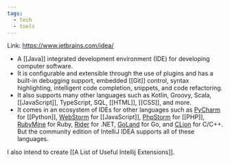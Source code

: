 ```yaml
---
tags:
  - tech
  - tools
---
```

Link: https://www.jetbrains.com/idea/
- A [[Java]] integrated development environment (IDE) for developing computer software.
- It is configurable and extensible through the use of plugins and has a built-in debugging support, embedded [[Git]] control, syntax highlighting, intelligent code completion, snippets, and code refactoring.
- It also supports many other languages such as Kotlin, Groovy, Scala, [[JavaScript]], TypeScript, SQL, [[HTML]], [[CSS]], and more.
- It comes in an ecosystem of IDEs for other languages such as [PyCharm](https://www.jetbrains.com/pycharm/) for [[Python]], [WebStorm](https://www.jetbrains.com/webstorm/) for [[JavaScript]], [PhpStorm](https://www.jetbrains.com/phpstorm/) for [[PHP]], [RubyMine](https://www.jetbrains.com/ruby/) for Ruby, [Rider](https://www.jetbrains.com/rider/) for .NET, [GoLand](https://www.jetbrains.com/go/) for Go, and [CLion](https://www.jetbrains.com/clion/) for C/C++. But the community edition of IntelliJ IDEA supports all of these languages.

I also intend to create [[A List of Useful Intellij Extensions]].